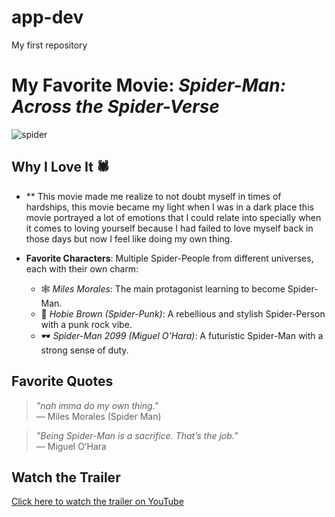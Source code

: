 # app-dev
My first repository

# My Favorite Movie: *Spider-Man: Across the Spider-Verse*
![spider](https://github.com/user-attachments/assets/bc9d911a-2fc2-4145-9d79-52d60c5fc89c)


## Why I Love It 🕷️

- ** This movie made me realize to not doubt myself in times of hardships, this movie became my light when I was in a dark place this movie portrayed a lot of emotions that I could relate into specially when it comes to loving yourself because I had failed to love myself back in those days but now I feel like doing my own thing.

 
- **Favorite Characters**: Multiple Spider-People from different universes, each with their own charm:
  - 🕸️ *Miles Morales*: The main protagonist learning to become Spider-Man.  
  - 🎸 *Hobie Brown (Spider-Punk)*: A rebellious and stylish Spider-Person with a punk rock vibe.  
  - 🕶️ *Spider-Man 2099 (Miguel O'Hara)*: A futuristic Spider-Man with a strong sense of duty.  

## Favorite Quotes

> *"nah imma do my own thing."*  
> — Miles Morales (Spider Man)

>*"Being Spider-Man is a sacrifice. That’s the job."*  
> — Miguel O’Hara  


## Watch the Trailer  
[Click here to watch the trailer on YouTube](https://www.youtube.com/watch?v=cqGjhVJWtEg)

